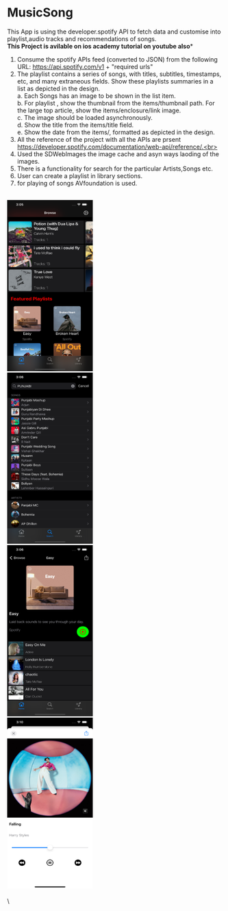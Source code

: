 # MusicSong

This App is using the developer.spotify API to fetch data and customise into playlist,audio tracks and recommendations of songs.<br> 
**This Project is avilable on ios academy tutorial on youtube also***<br>
1. Consume the spotify APIs feed (converted to JSON) from the following URL:
   https://api.spotify.com/v1 + "required urls"<br> 
2. The playlist contains a series of songs, with titles, subtitles, timestamps, etc, and many extraneous fields. Show these playlists summaries in a list as          depicted in the design.<br>
   a. Each Songs has an image to be shown in the list item.<br>
   b. For playlist , show the thumbnail from the items/thumbnail path. For the large
      top article, show the items/enclosure/link image.<br>
   c. The image should be loaded asynchronously.<br>
   d. Show the title from the items/title field.<br>
   e. Show the date from the items/, formatted as depicted in the design.<br>
3. All the reference of the project with all the APIs are prsent https://developer.spotify.com/documentation/web-api/reference/.<br>
4. Used the SDWebImages the image cache and asyn ways laoding of the images.<br>
5. There is a functionality for search for the particular Artists,Songs etc.<br>
6. User can create a playlist in library sections.<br>
7. for playing of songs AVfoundation is used.<br>
<br>   
<img src = "https://github.com/mksmanish/MusicSong/blob/master/screenshots/Simulator%20Screen%20Shot%20-%20iPhone%2013%20Pro%20Max%20-%202022-05-29%20at%2015.05.59.png" width="200" height="400" ><br>
<img src = "https://github.com/mksmanish/MusicSong/blob/master/screenshots/Simulator%20Screen%20Shot%20-%20iPhone%2013%20Pro%20Max%20-%202022-05-29%20at%2015.06.19.png" width="200" height="400" ><br>
<img src = "https://github.com/mksmanish/MusicSong/blob/master/screenshots/Simulator%20Screen%20Shot%20-%20iPhone%2013%20Pro%20Max%20-%202022-05-29%20at%2015.06.50.png" width="200" height="400" ><br>
<img src = "https://github.com/mksmanish/MusicSong/blob/master/screenshots/Simulator%20Screen%20Shot%20-%20iPhone%2013%20Pro%20Max%20-%202022-05-29%20at%2015.10.39.png" width="200" height="400" ><br>
<br>\<br>
